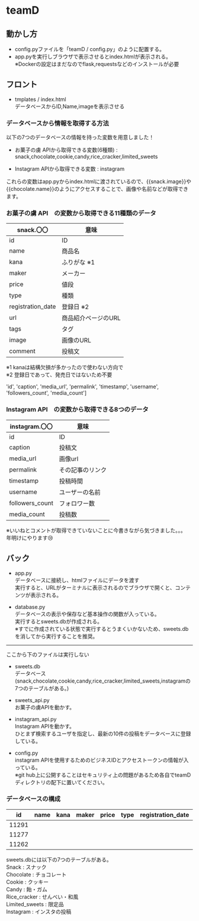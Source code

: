 # teamD

## 動かし方
- config.pyファイルを「teamD / config.py」のように配置する。<br>
- app.pyを実行しブラウザで表示させるとindex.htmlが表示される。<br>
※Dockerの設定はまだなのでflask,requestsなどのインストールが必要

## フロント
- tmplates / index.html<br>
データベースからID,Name,imageを表示させる<br>

### データベースから情報を取得する方法
以下の7つのデータベースの情報を持った変数を用意しました！

- お菓子の虜 APIから取得できる変数(6種類) : snack,chocolate,cookie,candy,rice_cracker,limited_sweets<br>

- Instagram APIから取得できる変数 : instagram


これらの変数はapp.pyからindex.htmlに渡されているので、{{snack.image}}や{{chocolate.name}}のようにアクセスすることで、画像や名前などが取得できます。<br>

### お菓子の虜 API　の変数から取得できる11種類のデータ<br>
|  snack.〇〇  | 意味 |
| ---- | ---- |
|id | ID |
|name | 商品名 |
|kana | ふりがな ※1 |
|maker | メーカー |
|price | 値段 |
|type | 種類 |
|registration_date | 登録日 ※2 |
|url | 商品紹介ページのURL |
|tags | タグ |
|image | 画像のURL |
|comment | 投稿文 |

※1 kanaは結構欠損が多かったので使わない方向で<br>
※2 登録日であって、発売日ではないため不要<br>

'id', 'caption', 'media_url', 'permalink', 'timestamp', 'username', 'followers_count', 'media_count']

### Instagram API　の変数から取得できる8つのデータ<br>
|  instagram.〇〇  | 意味 |
| ---- | ---- |
|id | ID |
|caption | 投稿文 |
|media_url | 画像url |
|permalink| その記事のリンク |
|timestamp | 投稿時間 |
|username | ユーザーの名前 |
|followers_count| フォロワー数 |
|media_count | 投稿数|<br>

※いいねとコメントが取得できていないことに今書きながら気づきました。。。<br>
年明けにやります😢


## バック
- app.py<br>
データベースに接続し、htmlファイルにデータを渡す<br>
実行すると、URLがターミナルに表示されるのでブラウザで開くと、コンテンツが表示される。

- database.py<br>
データベースの表示や保存など基本操作の関数が入っている。<br>
実行するとsweets.dbが作成される。<br>
※すでに作成されている状態で実行するとうまくいかないため、sweets.dbを消してから実行することを推奨。

-------
ここから下のファイルは実行しない

- sweets.db<br>
 データベース(snack,chocolate,cookie,candy,rice_cracker,limited_sweets,instagramの7つのテーブルがある。)

- sweets_api.py<br>
お菓子の虜APIを動かす。<br>

- instagram_api.py<br>
Instagram APIを動かす。<br>
ひとまず検索するユーザを指定し、最新の10件の投稿をデータベースに登録している。<br>

- config.py<br>
instagram APIを使用するためのビジネスIDとアクセストークンの情報が入っている。<br>
※git hub上に公開することはセキュリティ上の問題があるため各自でteamDディレクトリの配下に置いてください。 

### データベースの構成

| id | name | kana | maker | price | type | registration_date | url | tags | image | comment |
| ---- | ---- | ---- | ---- | ---- | ---- | ---- | ---- | ---- |  ---- | ---- |
| 11291 |  |  |  |  |  |  |  |  |  |  |
| 11277 |  |  |  |  |  |  |  |  |  |  |
| 11262 |  |  |  |  |  |  |  |  |  |  |

sweets.dbには以下の7つのテーブルがある。<br>
Snack : スナック<br>
Chocolate : チョコレート<br>
Cookie : クッキー<br>
Candy : 飴・ガム<br>
Rice_cracker : せんべい・和風<br>
Limited_sweets : 限定品<br>
Instagram : インスタの投稿<br>






